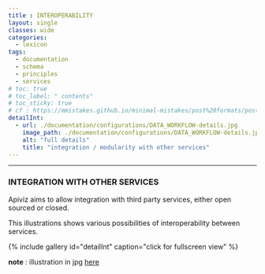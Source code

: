 ```yaml
---
title : INTEROPERABILITY
layout: single
classes: wide
categories:
  - lexicon
tags:
  - documentation
  - schema
  - principles
  - services
# toc: true
# toc_label: " contents"
# toc_sticky: true
# cf : https://mmistakes.github.io/minimal-mistakes/post%20formats/post-gallery/
detailInt:
  - url: ./documentation/configurations/DATA_WORKFLOW-details.jpg
    image_path: ./documentation/configurations/DATA_WORKFLOW-details.jpg
    alt: "full details"
    title: "integration / modularity with other services"
---
```


------

### INTEGRATION WITH OTHER SERVICES

Apiviz aims to allow integration with third party services, either open sourced or closed. 

This illustrations shows various possibilities of interoperability between services.

<!-- {% include figure image_path="/documentation/configurations/DATA_WORKFLOW-details.jpg" %} -->

{% include gallery id="detailInt" caption="click for fullscreen view" %}

**note** : illustration in jpg [here](https://raw.githubusercontent.com/co-demos/apiviz-frontend/master/documentation/configurations/DATA_WORKFLOW-details.jpg)
